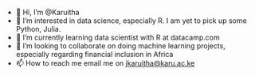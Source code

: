 - 👋 Hi, I’m @Karuitha
- 👀 I’m interested in data science, especially R. I am yet to pick up some Python, Julia. 
- 🌱 I’m currently learning data scientist with R at datacamp.com
- 💞️ I’m looking to collaborate on doing machine learning projects, especially regarding financial inclusion in Africa
- 📫 How to reach me email me on jkaruitha@karu.ac.ke

<!---
Karuitha/Karuitha is a ✨ special ✨ repository because its `README.md` (this file) appears on your GitHub profile.
You can click the Preview link to take a look at your changes.
--->
